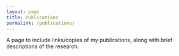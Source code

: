 ```yaml
---
layout: page
title: Publications
permalink: /publications/
---
```


A page to include links/copies of my publications, along with brief descriptions of the research.
